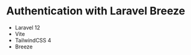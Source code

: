 <div>
    <h1>Authentication with Laravel Breeze</h1>
    <ul>
        <li>Laravel 12</li>
        <li>Vite</li>
        <li>TailwindCSS 4</li>
        <li>Breeze</li>
    </ul>
</div>
